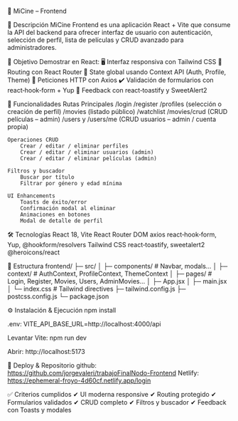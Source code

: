 📄 MiCine – Frontend

📌 Descripción
    MiCine Frontend es una aplicación React + Vite que consume la API del backend para ofrecer interfaz de usuario con autenticación, selección de perfil, lista de películas y CRUD avanzado para administradores.

🎯 Objetivo
    Demostrar en React:
        🖥️ Interfaz responsiva con Tailwind CSS
        🔀 Routing con React Router
        🧩 State global usando Context API (Auth, Profile, Theme)
        📡 Peticiones HTTP con Axios
        ✔️ Validación de formularios con react‑hook‑form + Yup
        🚀 Feedback con react‑toastify y SweetAlert2

🚀 Funcionalidades
    Rutas Principales
        /login
        /register
        /profiles (selección o creación de perfil)
        /movies (listado público)
        /watchlist
        /movies/crud (CRUD películas – admin)
        /users y /users/me (CRUD usuarios – admin / cuenta propia)

    Operaciones CRUD
        Crear / editar / eliminar perfiles
        Crear / editar / eliminar usuarios (admin)
        Crear / editar / eliminar películas (admin)

    Filtros y buscador
        Buscar por título
        Filtrar por género y edad mínima

    UI Enhancements
        Toasts de éxito/error
        Confirmación modal al eliminar
        Animaciones en botones
        Modal de detalle de perfil

🛠 Tecnologías
    React 18, Vite
    React Router DOM
    axios
    react‑hook‑form, Yup, @hookform/resolvers
    Tailwind CSS
    react‑toastify, sweetalert2
    @heroicons/react

📂 Estructura
    frontend/
    ├─ src/
    │  ├─ components/      # Navbar, modals…
    │  ├─ context/         # AuthContext, ProfileContext, ThemeContext
    │  ├─ pages/           # Login, Register, Movies, Users, AdminMovies…
    │  ├─ App.jsx
    │  ├─ main.jsx
    │  └─ index.css        # Tailwind directives
    ├─ tailwind.config.js
    ├─ postcss.config.js
    └─ package.json

⚙️ Instalación & Ejecución
    npm install

.env:
    VITE_API_BASE_URL=http://localhost:4000/api

Levantar Vite:
    npm run dev

Abrir: http://localhost:5173

🔗 Deploy & Repositorio
    github: https://github.com/jorgevaleri/trabajoFinalNodo-Frontend
    Netlify: https://ephemeral-froyo-4d60cf.netlify.app/login

✅ Criterios cumplidos
    ✔ UI moderna responsive
    ✔ Routing protegido
    ✔ Formularios validados
    ✔ CRUD completo
    ✔ Filtros y buscador
    ✔ Feedback con Toasts y modales